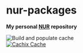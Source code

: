 # nur-packages

**My personal [NUR](https://github.com/nix-community/NUR) repository**

![Build and populate cache](https://github.com/ViZiD/vizqq-nur/workflows/Build%20and%20populate%20cache/badge.svg)  
[![Cachix Cache](https://img.shields.io/badge/cachix-vizqq-blue.svg)](https://vizqq.cachix.org)

